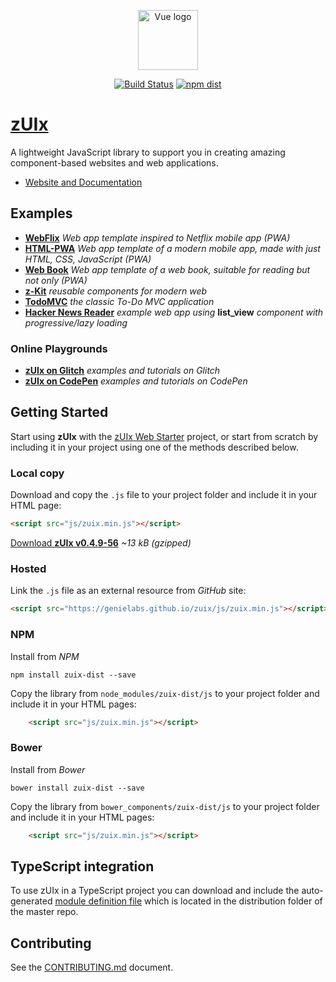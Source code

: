 <p align="center">
    <a href="https://genielabs.github.io/zuix" target="_blank" rel="noopener noreferrer">
        <img width="96" src="https://genielabs.github.io/zuix/images/zuix-logo.svg" alt="Vue logo">
    </a>
</p>

<p align="center">
  <a href="https://travis-ci.org/genielabs/zuix"><img src="https://travis-ci.org/genielabs/zuix.svg?branch=master" alt="Build Status"></a>
  <a href="https://badge.fury.io/js/zuix-dist"><img src="https://badge.fury.io/js/zuix-dist.svg" alt="npm dist"></a>
</p>

# [zUIx](https://genielabs.github.io/zuix)

A lightweight JavaScript library to support you in creating amazing component-based websites and web applications.
- [Website and Documentation](https://genielabs.github.io/zuix)

## Examples

- [**WebFlix**](https://github.com/genielabs/zuix-web-flix)
*Web app template inspired to Netflix mobile app (PWA)*
- [**HTML-PWA**](https://github.com/genielabs/zuix-html-pwa)
*Web app template of a modern mobile app, made with just HTML, CSS, JavaScript (PWA)*
- [**Web Book**](https://github.com/genielabs/zuix-web-book/)
*Web app template of a web book, suitable for reading but not only (PWA)*
- [**z-Kit**](https://genielabs.github.io/zkit)
*reusable components for modern web*
- [**TodoMVC**](https://genielabs.github.io/zuix-todomvc)
*the classic To-Do MVC application*
- [**Hacker News Reader**](https://genielabs.github.io/zuix-hackernews)
*example web app using* **list_view** *component with progressive/lazy loading*

### Online Playgrounds

- [**zUIx on Glitch**](https://glitch.com/@genemars)
*examples and tutorials on Glitch*
- [**zUIx on CodePen**](https://codepen.io/genielabs/)
*examples and tutorials on CodePen*


## Getting Started

Start using **zUIx** with the [zUIx Web Starter](https://github.com/genemars/zuix-web-starter) project,
or start from scratch by including it in your project using one of the methods described below.

### Local copy

Download and copy the `.js` file to your project folder and include it in your HTML page:

```html
<script src="js/zuix.min.js"></script>
```

[Download **zUIx v0.4.9-56**](https://genielabs.github.io/zuix/js/zuix.min.js)
*~13 kB (gzipped)*

### Hosted

Link the `.js` file as an external resource from *GitHub* site:

```html
<script src="https://genielabs.github.io/zuix/js/zuix.min.js"></script>
```

### NPM

Install from *NPM*

    npm install zuix-dist --save

Copy the library from `node_modules/zuix-dist/js` to your project folder
and include it in your HTML pages:

```html
    <script src="js/zuix.min.js"></script>
```

### Bower

Install from *Bower*

    bower install zuix-dist --save

Copy the library from `bower_components/zuix-dist/js` to your project folder
and include it in your HTML pages:

```html
    <script src="js/zuix.min.js"></script>
```

## TypeScript integration

To use zUIx in a TypeScript project you can download and include the auto-generated
[module definition file](https://raw.githubusercontent.com/genielabs/zuix/master/dist/ts/zuix.d.ts)
which is located in the distribution folder of the master repo.


## Contributing

See the [CONTRIBUTING.md](https://github.com/genielabs/zuix/blob/master/CONTRIBUTING.md) document.
